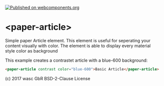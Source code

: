 [![Published on webcomponents.org](https://img.shields.io/badge/webcomponents.org-published-blue.svg)](https://www.webcomponents.org/element/wasc-io/paper-article)

# \<paper-article\>

Simple paper Article element. This element is useful for seperating your content visually with color. The element is able to display every material style color as background

This example creates a contrastet article with a blue-600 background:

<!---
```
<custom-element-demo>
  <template>
    <script src="../webcomponentsjs/webcomponents-lite.js"></script>
    <link rel="import" href="paper-article.html">
    <style is="custom-style">
      #container {
        display: flex;
      }
      paper-article {
        font-family: 'Roboto', 'Noto', sans-serif;
        font-weight: normal;
        font-size: 14px;
        -webkit-font-smoothing: antialiased;
      }
    </style>
    <div id="container">
      <next-code-block></next-code-block>
    </div>
  </template>
</custom-element-demo>
```
-->
```html
<paper-article contrast color="blue-600">Basic Article</paper-article>
```
(c) 2017 wasc GbR BSD-2-Clause License


